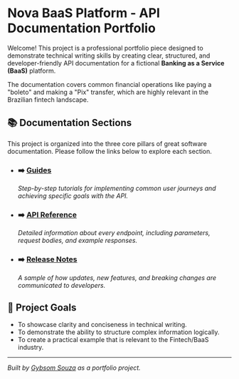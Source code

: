 # Nova BaaS Platform - API Documentation Portfolio

Welcome! This project is a professional portfolio piece designed to demonstrate technical writing skills by creating clear, structured, and developer-friendly API documentation for a fictional **Banking as a Service (BaaS)** platform.

The documentation covers common financial operations like paying a "boleto" and making a "Pix" transfer, which are highly relevant in the Brazilian fintech landscape.

## 📚 Documentation Sections

This project is organized into the three core pillars of great software documentation. Please follow the links below to explore each section.

* ### ➡️ [Guides](./docs/GUIDE.md)
    *Step-by-step tutorials for implementing common user journeys and achieving specific goals with the API.*

* ### ➡️ [API Reference](./docs/API_REFERENCE.md)
    *Detailed information about every endpoint, including parameters, request bodies, and example responses.*

* ### ➡️ [Release Notes](./docs/RELEASE_NOTES.md)
    *A sample of how updates, new features, and breaking changes are communicated to developers.*

## 🎯 Project Goals

* To showcase clarity and conciseness in technical writing.
* To demonstrate the ability to structure complex information logically.
* To create a practical example that is relevant to the Fintech/BaaS industry.

---

*Built by [Gybsom Souza](https://www.linkedin.com/in/gybsom-souza/) as a portfolio project.*